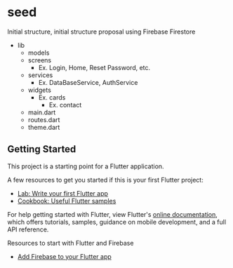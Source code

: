 # seed  
  
Initial structure, initial structure proposal using Firebase Firestore  

 - lib
	 - models
	 - screens
		 - Ex. Login, Home, Reset Password, etc.
	 - services
		 - Ex. DataBaseService, AuthService
	 - widgets
		 - Ex. cards
			 - Ex. contact
	 - main.dart
	 - routes.dart
	 - theme.dart

  
  
## Getting Started  
  
This project is a starting point for a Flutter application.

A few resources to get you started if this is your first Flutter project:

- [Lab: Write your first Flutter app](https://flutter.io/docs/get-started/codelab)
- [Cookbook: Useful Flutter samples](https://flutter.io/docs/cookbook)

For help getting started with Flutter, view Flutter's 
[online documentation](https://flutter.io/docs), which offers tutorials, 
samples, guidance on mobile development, and a full API reference.


Resources to start with Flutter and Firebase

- [Add Firebase to your Flutter app](https://firebase.google.com/docs/flutter/setup)
